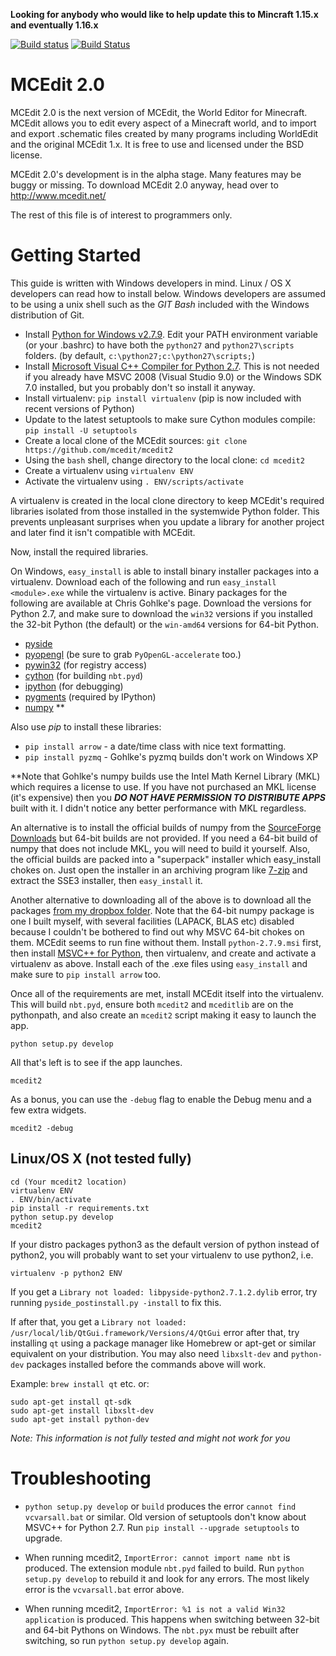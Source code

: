 **Looking for anybody who would like to help update this to Mincraft 1.15.x and eventually 1.16.x**

[![Build status](https://ci.appveyor.com/api/projects/status/76956gfy2n7sl5me?svg=true)](https://ci.appveyor.com/project/codewarrior0/mcedit2)
[![Build Status](https://travis-ci.org/mcedit/mcedit2.svg?branch=master)](https://travis-ci.org/mcedit/mcedit2)

# MCEdit 2.0

MCEdit 2.0 is the next version of MCEdit, the World Editor for Minecraft. MCEdit allows you to edit every aspect of
a Minecraft world, and to import and export .schematic files created by many programs including WorldEdit and the
original MCEdit 1.x. It is free to use and licensed under the BSD license.

MCEdit 2.0's development is in the alpha stage. Many features may be buggy or missing. To download MCEdit 2.0 anyway, head over to
http://www.mcedit.net/

The rest of this file is of interest to programmers only.

# Getting Started

This guide is written with Windows developers in mind. Linux / OS X developers can read how to install below. 
Windows developers are assumed to be using a unix shell such as the _GIT Bash_ included with the Windows distribution 
of Git.

- Install [Python for Windows v2.7.9](http://www.python.org/downloads/). Edit your PATH environment variable (or your 
.bashrc) to have both the `python27` and `python27\scripts` folders. (by default, `c:\python27;c:\python27\scripts;`)
- Install [Microsoft Visual C++ Compiler for Python 2.7](http://www.microsoft.com/en-us/download/details.aspx?id=44266). 
This is not needed if you already have MSVC 2008 (Visual Studio 9.0) or the Windows SDK 7.0 
installed, but you probably don't so install it anyway.
- Install virtualenv: `pip install virtualenv` (pip is now included with recent versions of Python)
- Update to the latest setuptools to make sure Cython modules compile: `pip install -U setuptools`
- Create a local clone of the MCEdit sources: `git clone https://github.com/mcedit/mcedit2`
- Using the `bash` shell, change directory to the local clone: `cd mcedit2`
- Create a virtualenv using `virtualenv ENV`
- Activate the virtualenv using `. ENV/scripts/activate`

A virtualenv is created in the local clone directory to keep MCEdit's required libraries isolated from those
installed in the systemwide Python folder. This prevents unpleasant surprises when you update a library 
for another project and later find it isn't compatible with MCEdit.

Now, install the required libraries. 

On Windows, `easy_install` is able to install binary installer packages into a virtualenv. Download each of the following and run `easy_install <module>.exe` while the virtualenv is active. Binary packages for the following are available at Chris Gohlke's page. Download the versions for Python 2.7, and make sure to download the `win32` versions if you installed the 32-bit Python (the default) or the `win-amd64` versions for 64-bit Python.

- [pyside](http://www.lfd.uci.edu/~gohlke/pythonlibs#pyside) 
- [pyopengl](http://www.lfd.uci.edu/~gohlke/pythonlibs#pyopengl) (be sure to grab `PyOpenGL-accelerate` too.)
- [pywin32](http://www.lfd.uci.edu/~gohlke/pythonlibs#pywin32) (for registry access)
- [cython](http://www.lfd.uci.edu/~gohlke/pythonlibs#cython) (for building `nbt.pyd`)
- [ipython](http://www.lfd.uci.edu/~gohlke/pythonlibs#ipython) (for debugging)
- [pygments](http://www.lfd.uci.edu/~gohlke/pythonlibs#pygments) (required by IPython) 
- [numpy](http://www.lfd.uci.edu/~gohlke/pythonlibs#numpy) **

Also use _pip_ to install these libraries:

- `pip install arrow` - a date/time class with nice text formatting.
- `pip install pyzmq` - Gohlke's pyzmq builds don't work on Windows XP

**Note that Gohlke's numpy builds use the Intel Math Kernel Library (MKL) which requires a license to use. If you 
have not purchased an MKL license (it's expensive) then you ***DO NOT HAVE PERMISSION TO DISTRIBUTE APPS*** built 
with it. I didn't notice any better performance with MKL regardless.

An alternative is to install the official builds of numpy from the [SourceForge Downloads](http://sourceforge.net/projects/numpy/files/NumPy/)
but 64-bit builds are not provided. If you need a 64-bit build of numpy that does not include MKL, you will need to 
build it yourself. Also, the official builds are packed into a "superpack" installer which easy_install chokes on. 
Just open the installer in an archiving program like [7-zip](http://www.7-zip.org/) and extract the SSE3 installer, 
then `easy_install` it.

Another alternative to downloading all of the above is to download all the packages 
[from my dropbox folder](https://www.dropbox.com/sh/fw8u5f050r1m6lp/AABAYXOEAzmV_nfH0Qj9hUOwa?dl=0). Note that the 
64-bit numpy package is one I built myself, with several facilities (LAPACK, BLAS etc) disabled because I couldn't 
be bothered to find out why MSVC 64-bit chokes on them. MCEdit seems to run fine without them. Install 
`python-2.7.9.msi` first, then install [MSVC++ for Python](http://www.microsoft.com/en-us/download/details.aspx?id=44266), 
then virtualenv, and create and activate a virtualenv as above. Install each of the .exe files using `easy_install` 
and make sure to `pip install arrow` too.

Once all of the requirements are met, install MCEdit itself into the virtualenv. This will build `nbt.pyd`, ensure 
both `mcedit2` and `mceditlib` are on the pythonpath, and also create an `mcedit2` script making it easy to launch 
the app. 

`python setup.py develop`

All that's left is to see if the app launches.

`mcedit2`

As a bonus, you can use the `-debug` flag to enable the Debug menu and a few extra widgets.

`mcedit2 -debug`

## Linux/OS X (not tested fully)

    cd (Your mcedit2 location)
    virtualenv ENV
    . ENV/bin/activate
    pip install -r requirements.txt
    python setup.py develop
    mcedit2

If your distro packages python3 as the default version of python instead of python2, you will probably want to set your virtualenv to use python2, i.e.

    virtualenv -p python2 ENV

If you get a `Library not loaded: libpyside-python2.7.1.2.dylib` error, try running `pyside_postinstall.py -install` to fix this. 

If after that, you get a `Library not loaded: /usr/local/lib/QtGui.framework/Versions/4/QtGui` error after that, try installing `qt` using a package manager like Homebrew or apt-get or similar equivalent on your distribution.   You may also need `libxslt-dev` and `python-dev` packages installed before the commands above will work.

Example: `brew install qt` etc. or:

    sudo apt-get install qt-sdk
    sudo apt-get install libxslt-dev
    sudo apt-get install python-dev

_Note: This information is not fully tested and might not work for you_

# Troubleshooting

- `python setup.py develop` or `build` produces the error `cannot find vcvarsall.bat` or similar.
Old version of setuptools don't know about MSVC++ for Python 2.7. Run `pip install --upgrade setuptools` to upgrade.

- When running mcedit2, `ImportError: cannot import name nbt` is produced.
The extension module `nbt.pyd` failed to build. Run `python setup.py develop` to rebuild it and look for any errors.
 The most likely error is the `vcvarsall.bat` error above.
 
- When running mcedit2, `ImportError: %1 is not a valid Win32 application` is produced.
This happens when switching between 32-bit and 64-bit Pythons on Windows. The `nbt.pyx` must be rebuilt after 
switching, so run `python setup.py develop` again.
